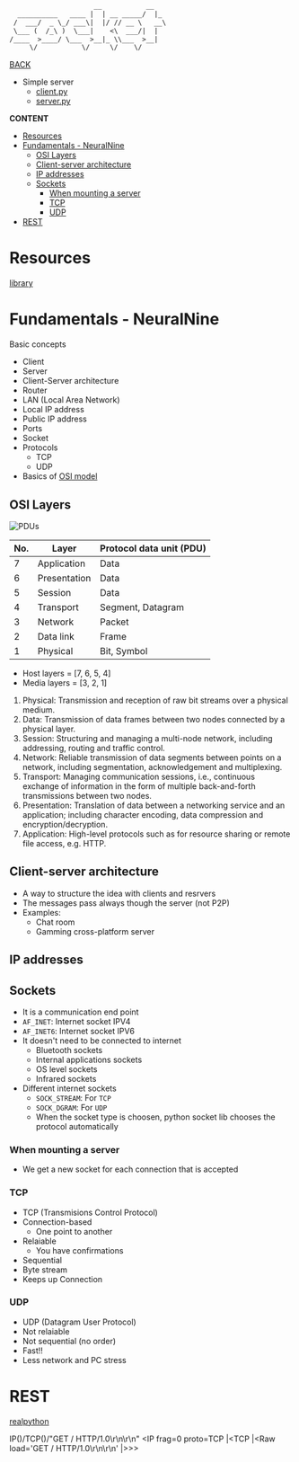 ~~~ txt
                     __           __   
  __________   ____ |  | __ _____/  |_ 
 /  ___/  _ \_/ ___\|  |/ // __ \   __\
 \___ (  /_\ )  \___|    <\  ___/|  |  
/____  >____/ \___  >__|_ \\___  >__|  
     \/           \/     \/    \/      
~~~

[BACK](../THEORY.md)

- Simple server
  - [client.py](./simple_server/client.py)
  - [server.py](./simple_server/server.py)

**CONTENT**

- [Resources](#resources)
- [Fundamentals - NeuralNine](#fundamentals---neuralnine)
  - [OSI Layers](#osi-layers)
  - [Client-server architecture](#client-server-architecture)
  - [IP addresses](#ip-addresses)
  - [Sockets](#sockets)
    - [When mounting a server](#when-mounting-a-server)
    - [TCP](#tcp)
    - [UDP](#udp)
- [REST](#rest)


# Resources

[library](https://docs.python.org/3/library/socket.html)

# Fundamentals - NeuralNine

Basic concepts

- Client
- Server
- Client-Server architecture
- Router
- LAN (Local Area Network)
- Local IP address
- Public IP address
- Ports
- Socket
- Protocols
  - TCP
  - UDP
- Basics of [OSI model](https://es.wikipedia.org/wiki/Modelo_OSI)

## OSI Layers

![PDUs](https://upload.wikimedia.org/wikipedia/commons/f/fc/PDUs.PNG)

| No. | Layer        | Protocol data unit (PDU) |
|-----|--------------|--------------------------|
| 7   | Application  | Data                     |
| 6   | Presentation | Data                     |
| 5   | Session      | Data                     |
| 4   | Transport    | Segment, Datagram        |
| 3   | Network      | Packet                   |
| 2   | Data link    | Frame                    |
| 1   | Physical     | Bit, Symbol              |

- Host layers = [7, 6, 5, 4]
- Media layers = [3, 2, 1]

1. Physical: Transmission and reception of raw bit streams over a physical medium.
2. Data: Transmission of data frames between two nodes connected by a physical layer.
3. Session: Structuring and managing a multi-node network, including addressing, routing and traffic control.
4. Network: Reliable transmission of data segments between points on a network, including segmentation, acknowledgement and multiplexing.
5. Transport: Managing communication sessions, i.e., continuous exchange of information in the form of multiple back-and-forth transmissions between two nodes.
6. Presentation: Translation of data between a networking service and an application; including character encoding, data compression and encryption/decryption.
7. Application: High-level protocols such as for resource sharing or remote file access, e.g. HTTP.

## Client-server architecture

- A way to structure the idea with clients and resrvers
- The messages pass always though the server (not P2P)
- Examples:
  - Chat room
  - Gamming cross-platform server

## IP addresses 

## Sockets

- It is a communication end point
- `AF_INET`: Internet socket IPV4
- `AF_INET6`: Internet socket IPV6
- It doesn't need to be connected to internet
  - Bluetooth sockets
  - Internal applications sockets
  - OS level sockets
  - Infrared sockets
- Different internet sockets
  - `SOCK_STREAM`: For `TCP`
  - `SOCK_DGRAM`: For `UDP` 
  - When the socket type is choosen, python socket lib chooses the protocol automatically

### When mounting a server

- We get a new socket for each connection that is accepted

### TCP

- TCP (Transmisions Control Protocol)
- Connection-based
  - One point to another
- Relaiable
  - You have confirmations
- Sequential
- Byte stream
- Keeps up Connection

### UDP

- UDP (Datagram User Protocol) 
- Not relaiable
- Not sequential (no order)
- Fast!!
- Less network and PC stress

# REST

[realpython](https://realpython.com/api-integration-in-python/)

IP()/TCP()/"GET / HTTP/1.0\r\n\r\n"
<IP frag=0 proto=TCP |<TCP |<Raw load='GET / HTTP/1.0\r\n\r\n' |>>>

